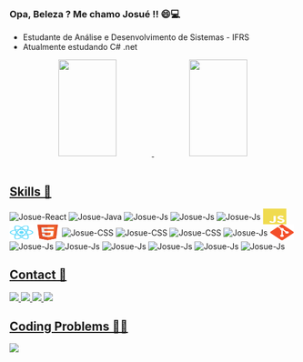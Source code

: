 ### Opa, Beleza ? Me chamo Josué !! 😄💻
- Estudante de Análise e Desenvolvimento de Sistemas - IFRS
- Atualmente estudando C# .net

<div align="center">
  <a href="https://github.com/JosueFernandes7">
  <img  height="170em" width="45%" src="https://github-readme-stats.vercel.app/api?username=JosueFernandes7&show_icons=true&theme=gruvbox"/>
  <img  height="170em" width="45%" src="https://github-readme-stats.vercel.app/api/top-langs/?username=JosueFernandes7&layout=compact&langs_count=7&theme=gruvbox"/>
</div><br>

## Skills 🚀
<div style="display: inline-block">
  <img align="center" alt="Josue-React" height="28" width="42" src="https://cdn.jsdelivr.net/gh/devicons/devicon/icons/python/python-original.svg">
  <!-- <img align="center" alt="Josue-React" height="28" width="42" src="https://cdn.jsdelivr.net/gh/devicons/devicon/icons/csharp/csharp-original.svg">-->

  
  <img align="center" alt="Josue-Java" height="28" width="42" src="https://cdn.jsdelivr.net/gh/devicons/devicon/icons/java/java-original.svg" />
  <img align="center" alt="Josue-Js" height="28" width="42" src="https://cdn.jsdelivr.net/gh/devicons/devicon/icons/csharp/csharp-original.svg" />
  <img align="center" alt="Josue-Js" height="28" width="42" src="https://cdn.jsdelivr.net/gh/devicons/devicon/icons/nodejs/nodejs-original.svg" />
  <img align="center" alt="Josue-Js" height="28" width="42" src="https://icongr.am/devicon/express-original.svg?size=148&color=00f030" />
  <img align="center" alt="Josue-Js" height="28" width="42" src="https://raw.githubusercontent.com/devicons/devicon/master/icons/javascript/javascript-plain.svg">
  <img align="center" alt="Josue-React" height="28" width="42" src="https://raw.githubusercontent.com/devicons/devicon/master/icons/react/react-original.svg">
  <img align="center" alt="Josue-HTML" height="28" width="42" src="https://raw.githubusercontent.com/devicons/devicon/master/icons/html5/html5-original.svg">
  <img align="center" alt="Josue-CSS" height="28" width="42" src="https://cdn.jsdelivr.net/gh/devicons/devicon/icons/css3/css3-original.svg">
  <img align="center" alt="Josue-CSS" height="28" width="42" src="https://cdn.jsdelivr.net/gh/devicons/devicon/icons/sass/sass-original.svg"/>
  <img align="center" alt="Josue-CSS" height="28" width="42" src="https://cdn.jsdelivr.net/gh/devicons/devicon/icons/bootstrap/bootstrap-original.svg"/>        
  <img align="center" alt="Josue-Js" height="28" width="42" src="https://cdn.jsdelivr.net/gh/devicons/devicon/icons/handlebars/handlebars-original.svg" />
  <img align="center" alt="Josue-Git" height="28" width="42" src="https://raw.githubusercontent.com/devicons/devicon/master/icons/git/git-original.svg">
  <img align="center" alt="Josue-Js" height="28" width="42" src="https://cdn.jsdelivr.net/gh/devicons/devicon/icons/npm/npm-original-wordmark.svg" />
  <img align="center" alt="Josue-Js" height="28" width="42" src="https://icongr.am/devicon/docker-original.svg?size=148&color=00f030" />
  <img align="center" alt="Josue-Js" height="28" width="42" src="https://cdn.jsdelivr.net/gh/devicons/devicon/icons/kubernetes/kubernetes-plain-wordmark.svg" />
  <img align="center" alt="Josue-Js" height="28" width="42" src="https://cdn.jsdelivr.net/gh/devicons/devicon/icons/amazonwebservices/amazonwebservices-plain-wordmark.svg" />
  <img align="center" alt="Josue-Js" height="28" width="42" src="https://cdn.jsdelivr.net/gh/devicons/devicon/icons/linux/linux-original.svg" />
  <img align="center" alt="Josue-Js" height="28" width="42" src="https://cdn.jsdelivr.net/gh/devicons/devicon/icons/postgresql/postgresql-original.svg" />
  
  
</div>
 <!--
 Futuras Stacks
   <img align="center" alt="Josue-React" height="28" width="42" src="https://raw.githubusercontent.com/devicons/devicon/master/icons/react/react-original.svg">
  <img align="center" alt="Josue-Node" height="28" width="42" src="https://raw.githubusercontent.com/devicons/devicon/master/icons/nodejs/nodejs-original.svg">
  <img align="center" alt="Josue-NextJS" height="28" width="42" src="https://cdn.jsdelivr.net/gh/devicons/devicon/icons/nextjs/nextjs-line.svg" />  
 -->
 
</div><br>

## Contact 📱
<div style="display: inline-block">
  <a href = "mailto:josue7mf@hotmail.com"><img height="26" src="https://img.shields.io/badge/Microsoft_Outlook-0078D4?style=for-the-badge&logo=microsoft-outlook&logoColor=white" /a>
  <a href = "https://discord.com/users/Josu%C3%A9#9553"><img height="26" src="https://img.shields.io/badge/Discord-7289DA?style=for-the-badge&logo=discord&logoColor=white" /a>
  <a href = "https://www.instagram.com/josue.mfernandes7/"><img height="26" src="https://img.shields.io/badge/Instagram-E4405F?style=for-the-badge&logo=instagram&logoColor=white" /a>
  <a href = "https://www.linkedin.com/in/josu%C3%A9-mendon%C3%A7a-dev77/"><img height="26" src="https://img.shields.io/badge/LinkedIn-0077B5?style=for-the-badge&logo=linkedin&logoColor=white" /a>
  
</div><br>

## Coding Problems 🤯🧠

<div>
  <a href = "https://www.codewars.com/users/JosueFernandes7"><img height="26" src="https://img.shields.io/badge/Codewars-B1361E?style=for-the-badge&logo=Codewars&logoColor=white" /a>
</div>



